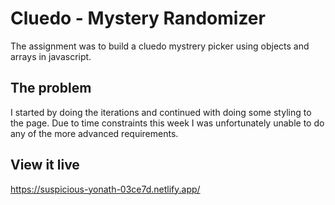# Cluedo - Mystery Randomizer

The assignment was to build a cluedo mystrery picker using objects and arrays in javascript.

## The problem

I started by doing the iterations and continued with doing some styling to the page. Due to time constraints this week I was unfortunately unable to do any of the more advanced requirements. 

## View it live

https://suspicious-yonath-03ce7d.netlify.app/
